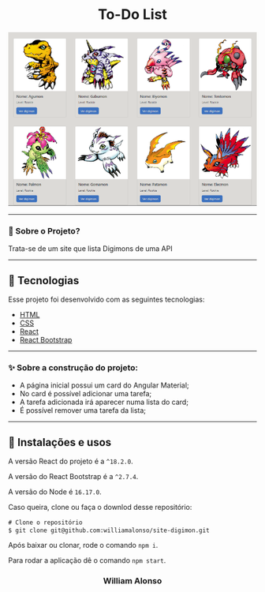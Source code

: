 
<h1 align="center">
    To-Do List
</h1>

<div align="center">
  <img src="https://github.com/williamalonso/site-digimon/blob/master/public/home.png" alt"Digimons" title="Digimons Project" width="600" />
  

---

</div>



### 🤔 Sobre o Projeto?

Trata-se de um site que lista Digimons de uma API

---

## 🚀 Tecnologias

Esse projeto foi desenvolvido com as seguintes tecnologias:

- [HTML](https://developer.mozilla.org/pt-BR/docs/Web/HTML)
- [CSS](https://developer.mozilla.org/pt-BR/docs/Web/CSS)
- [React](https://react.dev/)
- [React Bootstrap](https://react-bootstrap.github.io/)

---

### ✨ Sobre a construção do projeto:

- A página inicial possui um card do Angular Material;
- No card é possível adicionar uma tarefa;
- A tarefa adicionada irá aparecer numa lista do card;
- É possível remover uma tarefa da lista;

---

## 🙅 Instalações e usos

A versão React do projeto é a `^18.2.0`.

A versão do React Bootstrap é a `^2.7.4`.

A versão do Node é `16.17.0`.

Caso queira, clone ou faça o downlod desse repositório:

```
# Clone o repositório
$ git clone git@github.com:williamalonso/site-digimon.git
```

Após baixar ou clonar, rode o comando `npm i`.

Para rodar a aplicação dê o comando `npm start`.

<h3 align="center">William Alonso</h3>

